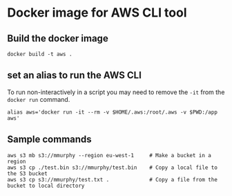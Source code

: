 # Docker image for AWS CLI tool

## Build the docker image

```
docker build -t aws .
```

## set an alias to run the AWS CLI
To run non-interactively in a script you may need to remove the `-it` from the `docker run` command.

```
alias aws='docker run -it --rm -v $HOME/.aws:/root/.aws -v $PWD:/app aws'
```

## Sample commands

```
aws s3 mb s3://mmurphy --region eu-west-1     # Make a bucket in a region
aws s3 cp ./test.bin s3://mmurphy/test.bin    # Copy a local file to the S3 bucket
aws s3 cp s3://mmurphy/test.txt .             # Copy a file from the bucket to local directory
```
